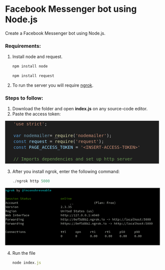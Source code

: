 # Facebook Messenger bot using Node.js
Create a Facebook Messenger bot using Node.js.
### Requirements:
   1. Install node and request.

         ```javascript
         npm install node
         ```
         ```javascript
         npm install request
         ```
   2. To run the server you will require [ngrok](https://ngrok.com/download).


### Steps to follow:
  1. Download the folder and open **index.js** on any source-code editor.
  2. Paste the access token:
  
  ![alt text](https://github.com/treddykirusa/FBMessenger/blob/master/github.png)
  
  3. After you install ngrok, enter the following command:

      ```javascript
      ./ngrok http 5000
      ```
      
  ![alt text](https://github.com/treddykirusa/FBMessenger/blob/master/ngrok.png)
  
  4. Run the file
      ```javascript
      node index.js
      ```
      
